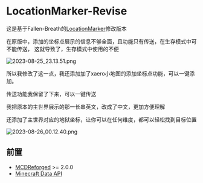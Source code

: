 # LocationMarker-Revise

这是基于Fallen-Breath的[LocationMarker](https://github.com/TISUnion/LocationMarker)修改版本

在原版中，添加的坐标点展示的信息不够全面，且功能只有传送，在生存模式中可不能传送，
这就导致了，生存模式中使用的不便

![2023-08-25_23.13.51.png](https://s2.loli.net/2023/08/25/ecUArzPTGZngR93.png)

所以我修改了这一点，我还添加加了xaero小地图的添加坐标点功能，可以一键添加。

传送功能我保留了下来，可以一键传送

我把原本的主世界展示的那一长串英文，改成了中文，更加方便理解

还添加了主世界对应的地狱坐标，让你可以在任何维度，都可以轻松找到目标位置

![2023-08-26_00.12.40.png](https://s2.loli.net/2023/08/26/6G59WQuzfvlpXVJ.png)

## 前置

- [MCDReforged](https://github.com/Fallen-Breath/MCDReforged) >= 2.0.0
- [Minecraft Data API](https://github.com/MCDReforged/MinecraftDataAPI)
